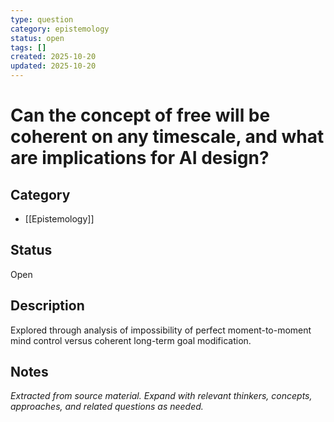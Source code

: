 ```yaml
---
type: question
category: epistemology
status: open
tags: []
created: 2025-10-20
updated: 2025-10-20
---
```


# Can the concept of free will be coherent on any timescale, and what are implications for AI design?

## Category

- [[Epistemology]]

## Status

Open

## Description

Explored through analysis of impossibility of perfect moment-to-moment mind control versus coherent long-term goal modification.

## Notes

*Extracted from source material. Expand with relevant thinkers, concepts, approaches, and related questions as needed.*
